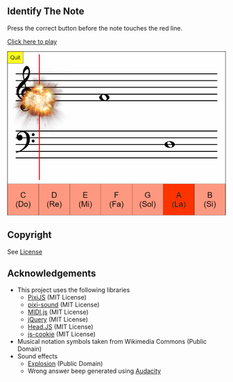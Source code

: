 ## Identify The Note

Press the correct button before the note touches the red line.

[Click here to play](https://lzh9102.github.io/IdentifyTheNote)

![screenshot](screenshot.png)

## Copyright

See [License](LICENSE.txt)

## Acknowledgements

- This project uses the following libraries
    * [PixiJS](http://www.pixijs.com/) (MIT License)
    * [pixi-sound](https://github.com/pixijs/pixi-sound) (MIT License)
    * [MIDI.js](https://github.com/mudcube/MIDI.js/) (MIT License)
    * [jQuery](https://jquery.com/) (MIT License)
    * [Head.JS](https://github.com/headjs/headjs) (MIT License)
    * [js-cookie](https://github.com/js-cookie/js-cookie) (MIT License)
- Musical notation symbols taken from Wikimedia Commons (Public Domain)
- Sound effects
    * [Explosion](https://freesound.org/people/cydon/sounds/268557/) (Public
      Domain)
    * Wrong answer beep generated using [Audacity](https://www.audacityteam.org/)
